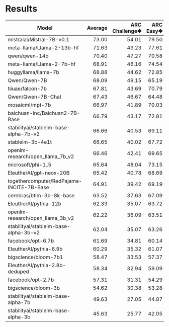 # Results
|                   Model                   | Average | ARC Challenge✱ | ARC Easy✱ | BoolQ | HellaSwag✱ | LAMBADA OpenAI | OpenBookQA | PIQA  | SciQ | Winogrande |
| ----------------------------------------- | ------: | -------------: | --------: | ----: | ---------: | -------------: | ---------: | ----: | ---: | ---------: |
| mistralai/Mistral-7B-v0.1                 |   73.00 |          54.01 |     79.50 | 83.73 |      81.10 |          75.74 |       32.4 | 80.63 | 95.9 |      73.95 |
| meta-llama/Llama-2-13b-hf                 |   71.63 |          49.23 |     77.61 | 80.52 |      79.36 |          76.77 |       35.4 | 79.05 | 94.5 |      72.22 |
| qwen/qwen-14b                             |   70.40 |          47.27 |     70.58 | 86.51 |      81.31 |          72.87 |       33.4 | 79.65 | 94.9 |      67.09 |
| meta-llama/Llama-2-7b-hf                  |   68.91 |          46.16 |     74.54 | 77.74 |      75.94 |          73.47 |       31.4 | 77.75 | 93.6 |      69.61 |
| huggyllama/llama-7b                       |   68.88 |          44.62 |     72.85 | 75.05 |      76.22 |          73.55 |       34.4 | 78.67 | 94.6 |      69.93 |
| Qwen/Qwen-7B                              |   68.09 |          49.15 |     65.19 | 74.56 |      88.85 |          69.67 |       32.2 | 73.99 | 93.2 |      65.98 |
| tiiuae/falcon-7b                          |   67.81 |          43.69 |     70.79 | 73.55 |      76.35 |          74.56 |       30.6 | 79.49 | 94.0 |      67.25 |
| Qwen/Qwen-7B-Chat                         |   67.43 |          46.67 |     64.48 | 71.68 |      84.97 |          65.48 |       35.6 | 78.73 | 90.7 |      68.59 |
| mosaicml/mpt-7b                           |   66.97 |          41.89 |     70.03 | 73.94 |      76.17 |          68.64 |       31.4 | 78.89 | 93.7 |      68.03 |
| baichuan-inc/Baichuan2-7B-Base            |   66.79 |          43.17 |     72.81 | 73.09 |      72.29 |          70.99 |       30.4 | 76.17 | 94.6 |      67.56 |
| stabilityai/stablelm-base-alpha-7b-v2     |   66.66 |          40.53 |     69.11 | 70.31 |      74.27 |          74.19 |       30.4 | 78.45 | 93.9 |      68.82 |
| stablelm-3b-4e1t                          |   66.65 |          40.02 |     67.72 | 75.63 |      73.90 |          70.64 |       31.4 | 79.22 | 94.8 |      66.54 |
| openlm-research/open_llama_7b_v2          |   66.46 |          42.41 |     69.65 | 71.41 |      74.65 |          71.05 |       30.2 | 79.16 | 93.8 |      65.82 |
| microsoft/phi-1_5                         |   65.64 |          48.04 |     73.15 | 74.53 |      62.62 |          52.75 |       37.6 | 76.33 | 93.2 |      72.53 |
| EleutherAI/gpt-neox-20B                   |   65.42 |          40.78 |     68.69 | 69.48 |      71.43 |          71.98 |       29.8 | 77.42 | 93.1 |      66.14 |
| togethercomputer/RedPajama-INCITE-7B-Base |   64.91 |          39.42 |     69.19 | 70.76 |      70.33 |          71.34 |       29.0 | 77.15 | 92.7 |      64.33 |
| cerebras/btlm-3b-8k-base                  |   63.52 |          37.63 |     67.09 | 69.63 |      69.78 |          66.23 |       27.6 | 75.84 | 92.9 |      64.96 |
| EleutherAI/pythia-12b                     |   62.33 |          35.07 |     63.72 | 67.31 |      67.38 |          70.64 |       26.4 | 76.28 | 90.2 |      64.01 |
| openlm-research/open_llama_3b_v2          |   62.22 |          36.09 |     63.51 | 65.69 |      69.99 |          66.74 |       26.0 | 76.66 | 92.4 |      62.90 |
| stabilityai/stablelm-base-alpha-3b-v2     |   62.04 |          35.07 |     63.26 | 64.56 |      68.58 |          70.25 |       26.4 | 76.01 | 92.1 |      62.12 |
| facebook/opt-6.7b                         |   61.69 |          34.81 |     60.14 | 66.02 |      67.20 |          67.65 |       27.6 | 76.33 | 90.1 |      65.35 |
| EleutherAI/pythia-6.9b                    |   60.29 |          35.32 |     61.07 | 64.01 |      63.88 |          67.01 |       25.8 | 75.08 | 89.8 |      60.62 |
| bigscience/bloom-7b1                      |   58.47 |          33.53 |     57.37 | 62.84 |      62.29 |          57.56 |       25.2 | 72.74 | 90.1 |      64.64 |
| EleutherAI/pythia-2.8b-deduped            |   58.34 |          32.94 |     59.09 | 64.13 |      59.44 |          65.15 |       23.8 | 74.10 | 88.2 |      58.25 |
| facebook/opt-2.7b                         |   57.31 |          31.31 |     54.29 | 60.34 |      60.60 |          63.57 |       25.0 | 73.83 | 85.8 |      61.01 |
| bigscience/bloom-3b                       |   54.62 |          30.38 |     53.28 | 61.71 |      54.53 |          51.74 |       21.8 | 70.57 | 89.1 |      58.48 |
| stabilityai/stablelm-base-alpha-7b        |   49.63 |          27.05 |     44.87 | 60.06 |      41.22 |          55.11 |       21.4 | 66.76 | 80.1 |      50.12 |
| stabilityai/stablelm-base-alpha-3b        |   45.63 |          25.77 |     42.05 | 57.65 |      38.31 |          41.72 |       17.0 | 63.82 | 71.7 |      52.64 |

